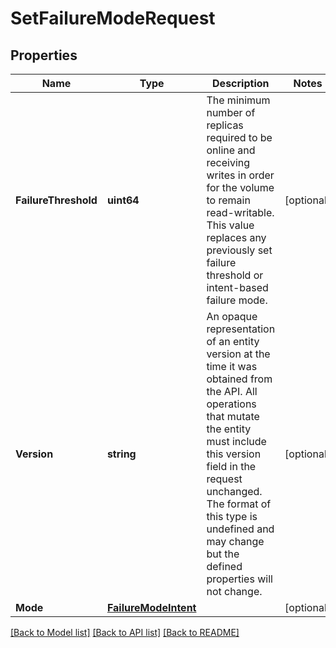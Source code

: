 # SetFailureModeRequest

## Properties

Name | Type | Description | Notes
------------ | ------------- | ------------- | -------------
**FailureThreshold** | **uint64** | The minimum number of replicas required to be online and receiving writes in order for the volume to remain read-writable. This value replaces any previously set failure threshold or intent-based failure mode.  | [optional] 
**Version** | **string** | An opaque representation of an entity version at the time it was obtained from the API. All operations that mutate the entity must include this version field in the request unchanged. The format of this type is undefined and may change but the defined properties will not change.  | [optional] 
**Mode** | [**FailureModeIntent**](FailureModeIntent.md) |  | [optional] 

[[Back to Model list]](../README.md#documentation-for-models) [[Back to API list]](../README.md#documentation-for-api-endpoints) [[Back to README]](../README.md)


